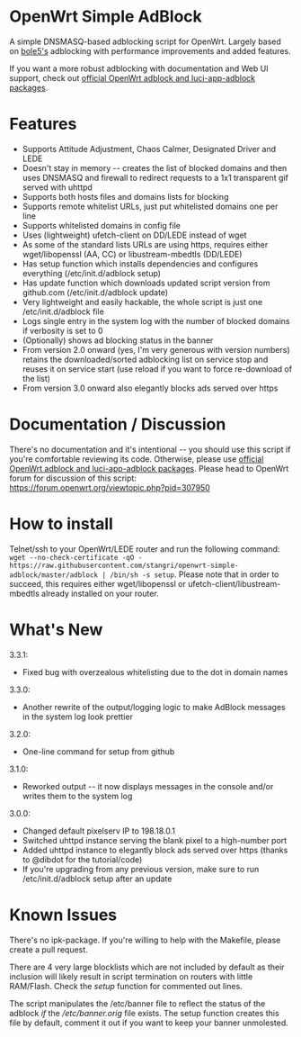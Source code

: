 # OpenWrt Simple AdBlock
A simple DNSMASQ-based adblocking script for OpenWrt. Largely based on [bole5's](https://forum.openwrt.org/profile.php?id=45571) adblocking with performance improvements and added features.

If you want a more robust adblocking with documentation and Web UI support, check out [official OpenWrt adblock and luci-app-adblock packages](https://github.com/openwrt/packages/tree/master/net/adblock/files).

# Features
- Supports Attitude Adjustment, Chaos Calmer, Designated Driver and LEDE
- Doesn't stay in memory -- creates the list of blocked domains and then uses DNSMASQ and firewall to redirect requests to a 1x1 transparent gif served with uhttpd
- Supports both hosts files and domains lists for blocking
- Supports remote whitelist URLs, just put whitelisted domains one per line
- Supports whitelisted domains in config file
- Uses (lightweight) ufetch-client on DD/LEDE instead of wget
- As some of the standard lists URLs are using https, requires either wget/libopenssl (AA, CC) or libustream-mbedtls (DD/LEDE)
- Has setup function which installs dependencies and configures everything (/etc/init.d/adblock setup)
- Has update function which downloads updated script version from github.com (/etc/init.d/adblock update)
- Very lightweight and easily hackable, the whole script is just one /etc/init.d/adblock file
- Logs single entry in the system log with the number of blocked domains if verbosity is set to 0
- (Optionally) shows ad blocking status in the banner
- From version 2.0 onward (yes, I'm very generous with version numbers) retains the downloaded/sorted adblocking list on service stop and reuses it on service start (use reload if you want to force re-download of the list)
- From version 3.0 onward also elegantly blocks ads served over https

# Documentation / Discussion
There's no documentation and it's intentional -- you should use this script if you're comfortable reviewing its code. Otherwise, please use [official OpenWrt adblock and luci-app-adblock packages](https://github.com/openwrt/packages/tree/master/net/adblock/files).
Please head to OpenWrt forum for discussion of this script: https://forum.openwrt.org/viewtopic.php?pid=307950

# How to install
Telnet/ssh to your OpenWrt/LEDE router and run the following command: 
```wget --no-check-certificate -qO - https://raw.githubusercontent.com/stangri/openwrt-simple-adblock/master/adblock | /bin/sh -s setup```.
Please note that in order to succeed, this requires either wget/libopenssl or ufetch-client/libustream-mbedtls already installed on your router.

# What's New
3.3.1:
- Fixed bug with overzealous whitelisting due to the dot in domain names

3.3.0:
- Another rewrite of the output/logging logic to make AdBlock messages in the system log look prettier

3.2.0:
- One-line command for setup from github

3.1.0:
- Reworked output -- it now displays messages in the console and/or writes them to the system log

3.0.0:
- Changed default pixelserv IP to 198.18.0.1
- Switched uhttpd instance serving the blank pixel to a high-number port
- Added uhttpd instance to elegantly block ads served over https (thanks to @dibdot for the tutorial/code)
- If you're upgrading from any previous version, make sure to run /etc/init.d/adblock setup after an update

# Known Issues
There's no ipk-package. If you're willing to help with the Makefile, please create a pull request.

There are 4 very large blocklists which are not included by default as their inclusion will likely result in script termination on routers with little RAM/Flash. Check the *setup* function for commented out lines.

The script manipulates the /etc/banner file to reflect the status of the adblock _if_ the */etc/banner.orig* file exists. The setup function creates this file by default, comment it out if you want to keep your banner unmolested.
